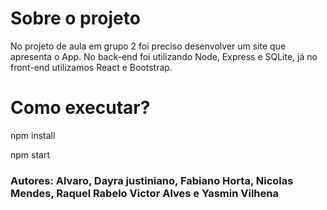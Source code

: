 # Sobre o projeto
No projeto de aula em grupo 2 foi preciso desenvolver um site que apresenta o App. No back-end  foi utilizando Node, Express e SQLite, já no front-end utilizamos React e Bootstrap.

 
# Como executar?

npm install

npm start

### Autores: Alvaro, Dayra justiniano, Fabiano Horta, Nicolas Mendes, Raquel Rabelo Victor Alves e Yasmin Vilhena
